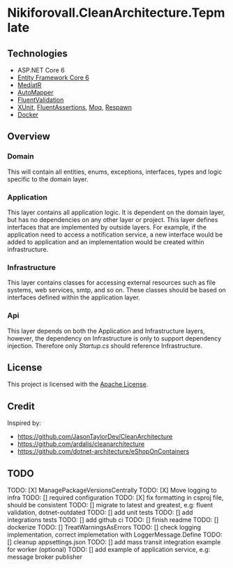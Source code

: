 # Nikiforovall.CleanArchitecture.Tepmlate

## Technologies

* ASP.NET Core 6
* [Entity Framework Core 6](https://docs.microsoft.com/en-us/ef/core/)
* [MediatR](https://github.com/jbogard/MediatR)
* [AutoMapper](https://automapper.org/)
* [FluentValidation](https://fluentvalidation.net/)
* [XUnit](https://xunit.net/), [FluentAssertions](https://fluentassertions.com/), [Moq](https://github.com/moq), [Respawn](https://github.com/jbogard/Respawn)
* [Docker](https://www.docker.com/)

## Overview

### Domain

This will contain all entities, enums, exceptions, interfaces, types and logic specific to the domain layer.

### Application

This layer contains all application logic. It is dependent on the domain layer, but has no dependencies on any other layer or project. This layer defines interfaces that are implemented by outside layers. For example, if the application need to access a notification service, a new interface would be added to application and an implementation would be created within infrastructure.

### Infrastructure

This layer contains classes for accessing external resources such as file systems, web services, smtp, and so on. These classes should be based on interfaces defined within the application layer.

### Api

This layer depends on both the Application and Infrastructure layers, however, the dependency on Infrastructure is only to support dependency injection. Therefore only *Startup.cs* should reference Infrastructure.

## License

This project is licensed with the [Apache License](LICENSE).

## Credit

Inspired by:

* <https://github.com/JasonTaylorDev/CleanArchitecture>
* <https://github.com/ardalis/cleanarchitecture>
* <https://github.com/dotnet-architecture/eShopOnContainers>

## TODO


TODO: [X] ManagePackageVersionsCentrally
TODO: [X] Move logging to infra
TODO: [] required configuration
TODO: [X] fix formatting in csproj file, should be consistent
TODO: [] migrate to latest and greatest, e.g: fluent validation, dotnet-outdated
TODO: [] add unit tests
TODO: [] add integrations tests
TODO: [] add github ci
TODO: [] finish readme
TODO: [] dockerize
TODO: [] TreatWarningsAsErrors
TODO: [] check logging implementation, correct implemetation with LoggerMessage.Define
TODO: [] cleanup appsettings.json
TODO: [] add mass transit integration example for worker (optional)
TODO: [] add example of application service, e.g: message broker publisher

